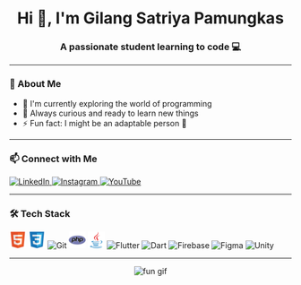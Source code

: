 <h1 align="center">Hi 👋, I'm Gilang Satriya Pamungkas</h1>
<h3 align="center">A passionate student learning to code 💻</h3>

---

### 💬 About Me
- 🌱 I'm currently exploring the world of programming  
- 🧠 Always curious and ready to learn new things  
- ⚡ Fun fact: I might be an adaptable person 🤔

---

### 📫 Connect with Me
<p align="left">
  <a href="https://www.linkedin.com/in/gilang-satriya-p-a138512a0" target="_blank">
    <img src="https://raw.githubusercontent.com/rahuldkjain/github-profile-readme-generator/master/src/images/icons/Social/linked-in-alt.svg" alt="LinkedIn" width="30" />
  </a>
  <a href="https://www.instagram.com/satriya__1/" target="_blank">
    <img src="https://raw.githubusercontent.com/rahuldkjain/github-profile-readme-generator/master/src/images/icons/Social/instagram.svg" alt="Instagram" width="30" />
  </a>
  <a href="https://www.youtube.com/@keishinzz" target="_blank">
    <img src="https://raw.githubusercontent.com/rahuldkjain/github-profile-readme-generator/master/src/images/icons/Social/youtube.svg" alt="YouTube" width="30" />
  </a>
</p>

---

### 🛠️ Tech Stack
<p align="left">
  <img src="https://raw.githubusercontent.com/devicons/devicon/master/icons/html5/html5-original.svg" alt="HTML5" width="30"/>
  <img src="https://raw.githubusercontent.com/devicons/devicon/master/icons/css3/css3-original.svg" alt="CSS3" width="30"/>
  <img src="https://www.vectorlogo.zone/logos/git-scm/git-scm-icon.svg" alt="Git" width="30"/>
  <img src="https://raw.githubusercontent.com/devicons/devicon/master/icons/php/php-original.svg" alt="PHP" width="30"/>
  <img src="https://raw.githubusercontent.com/devicons/devicon/master/icons/java/java-original.svg" alt="Java" width="30"/>
  <img src="https://www.vectorlogo.zone/logos/flutterio/flutterio-icon.svg" alt="Flutter" width="30"/>
  <img src="https://www.vectorlogo.zone/logos/dartlang/dartlang-icon.svg" alt="Dart" width="30"/>
  <img src="https://www.vectorlogo.zone/logos/firebase/firebase-icon.svg" alt="Firebase" width="30"/>
  <img src="https://www.vectorlogo.zone/logos/figma/figma-icon.svg" alt="Figma" width="30"/>
  <img src="https://www.vectorlogo.zone/logos/unity3d/unity3d-icon.svg" alt="Unity" width="30"/>
</p>

---

<p align="center">
  <img src="https://i.pinimg.com/originals/ba/66/5b/ba665b4f6682ed1d68bdfd6357a224ad.gif" width="200" alt="fun gif" />
</p>
